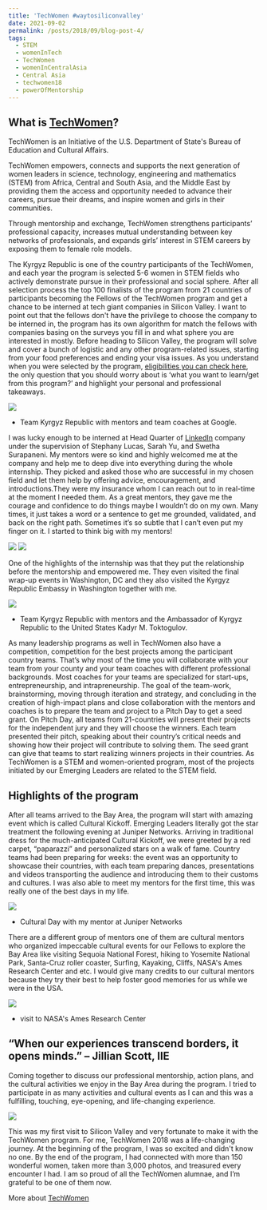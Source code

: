 ```yaml
---
title: 'TechWomen #waytosiliconvalley'
date: 2021-09-02
permalink: /posts/2018/09/blog-post-4/
tags:
  - STEM
  - womenInTech
  - TechWomen
  - womenInCentralAsia
  - Central Asia
  - techwomen18
  - powerOfMentorship
---
```


What is [TechWomen](https://www.techwomen.org/)?
------

TechWomen is an Initiative of the U.S. Department of State's Bureau of Education and Cultural Affairs.

TechWomen empowers, connects and supports the next generation of women leaders in science, technology, engineering and mathematics (STEM) from Africa, Central and South Asia, and the Middle East by providing them the access and opportunity needed to advance their careers, pursue their dreams, and inspire women and girls in their communities.

Through mentorship and exchange, TechWomen strengthens participants’ professional capacity, increases mutual understanding between key networks of professionals, and expands girls’ interest in STEM careers by exposing them to female role models.

The Kyrgyz Republic is one of the country participants of the TechWomen, and each year the program is selected 5-6 women in STEM fields who actively demonstrate pursue in their professional and social sphere. After all selection process the top 100 finalists of the program from 21 countries of participants becoming the Fellows of the TechWomen program and get a chance to be interned at tech giant companies in Silicon Valley. I want to point out that the fellows don't have the privilege to choose the company to be interned in, the program has its own algorithm for match the fellows with companies basing on the surveys you fill in and what sphere you are interested in mostly. Before heading to Silicon Valley, the program will solve and cover a bunch of logistic and any other program-related issues, starting from your food preferences and ending your visa issues. 
As you understand when you were selected by the program, [eligibilities you can check here](https://www.techwomen.org/participants/eligibility-and-application), the only question that you should worry about is ‘what you want to learn/get from this program?’ and highlight your personal and professional takeaways.

![](/files/TechWomen1.png)
* Team Kyrgyz Republic with mentors and team coaches at Google.

I was lucky enough to be interned at Head Quarter of [LinkedIn](https://www.linkedin.com/feed/) company under the supervision of Stephany Lucas, Sarah Yu, and Swetha Surapaneni. My mentors were so kind and highly welcomed me at the company and help me to deep dive into everything during the whole internship. They picked and asked those who are successful in my chosen field and let them help by offering advice, encouragement, and introductions.They were my insurance whom I can reach out to in real-time at the moment I needed them. As a great mentors, they gave me the courage and confidence to do things maybe I wouldn’t do on my own. Many times, it just takes a word or a sentence to get me grounded, validated, and back on the right path. Sometimes it’s so subtle that I can’t even put my finger on it. I started to think big with my mentors! 

![](/files/TechWomen5.png)
![](/files/TechWomen9.png)

One of the highlights of the internship was that they put the relationship before the mentorship and empowered me. They even visited the final wrap-up events in Washington, DC and they also visited the Kyrgyz Republic Embassy in Washington together with me.

![](/files/TechWomen2.png)
* Team Kyrgyz Republic with mentors and the Ambassador of Kyrgyz Republic to the United States Kadyr M. Toktogulov.


As many leadership programs as well in TechWomen also have a competition, competition for the best projects among the participant country teams.  That’s why most of the time you will collaborate with your team from your county and your team coaches with different professional backgrounds. Most coaches for your teams are specialized for start-ups, entrepreneurship, and intrapreneurship. The goal of the team-work, brainstorming, moving through iteration and strategy, and concluding in the creation of high-impact plans and close collaboration with the mentors and coaches is to prepare the team and project to a Pitch Day to get a seed grant. On Pitch Day, all teams from 21-countries will present their projects for the independent jury and they will choose the winners. Each team presented their pitch, speaking about their country’s critical needs and showing how their project will contribute to solving them. The seed grant can give that teams to start realizing winners projects in their countries. As TechWomen is a STEM and women-oriented program, most of the projects initiated by our Emerging Leaders are related to the STEM field. 

Highlights of the program
------

After all teams arrived to the Bay Area, the program will start with amazing event which is called Cultural Kickoff. Emerging Leaders literally got the star treatment the following evening at Juniper Networks.  Arriving in traditional dress for the much-anticipated Cultural Kickoff, we were greeted by a red carpet, “paparazzi” and personalized stars on a walk of fame. Country teams had been preparing for weeks: the event was an opportunity to showcase their countries, with each team preparing dances, presentations and videos transporting the audience and introducing them to their customs and cultures. I was also able to meet my mentors for the first time, this was really one of the best days in my life. 

![](/files/TechWomen3.png)
 * Cultural Day with my mentor at Juniper Networks


There are a different group of mentors one of them are cultural mentors who organized impeccable cultural events for our Fellows to explore the Bay Area like visiting Sequoia National Forest, hiking to Yosemite National Park, Santa-Cruz roller coaster, Surfing, Kayaking, Cliffs, NASA's Ames Research Center and etc. I would give many credits to our cultural mentors because they try their best to help foster good memories for us while we were in the USA.

![](/files/TechWomen6.png)
* visit to NASA's Ames Research Center



“When our experiences transcend borders, it opens minds.” – Jillian Scott, IIE
------

Coming together to discuss our professional mentorship, action plans, and the cultural activities we enjoy in the Bay Area during the program. I tried to participate in as many activities and cultural events as I can and this was a fulfilling, touching, eye-opening, and life-changing experience.

![](/files/TechWomen4.png)

This was my first visit to Silicon Valley and very fortunate to make it with the TechWomen program. For me, TechWomen 2018 was a life-changing journey. At the beginning of the program, I was so excited and didn't know no one. By the end of the program, I had connected with more than 150 wonderful women, taken more than 3,000 photos, and treasured every encounter I had.  I am so proud of all the TechWomen alumnae, and I’m grateful to be one of them now.

More about [TechWomen](https://www.techwomen.org/)
